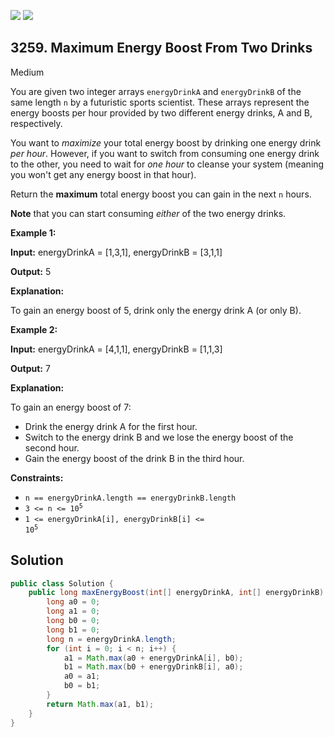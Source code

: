 [![](https://img.shields.io/github/stars/javadev/LeetCode-in-Java?label=Stars&style=flat-square)](https://github.com/javadev/LeetCode-in-Java)
[![](https://img.shields.io/github/forks/javadev/LeetCode-in-Java?label=Fork%20me%20on%20GitHub%20&style=flat-square)](https://github.com/javadev/LeetCode-in-Java/fork)

## 3259\. Maximum Energy Boost From Two Drinks

Medium

You are given two integer arrays `energyDrinkA` and `energyDrinkB` of the same length `n` by a futuristic sports scientist. These arrays represent the energy boosts per hour provided by two different energy drinks, A and B, respectively.

You want to _maximize_ your total energy boost by drinking one energy drink _per hour_. However, if you want to switch from consuming one energy drink to the other, you need to wait for _one hour_ to cleanse your system (meaning you won't get any energy boost in that hour).

Return the **maximum** total energy boost you can gain in the next `n` hours.

**Note** that you can start consuming _either_ of the two energy drinks.

**Example 1:**

**Input:** energyDrinkA = [1,3,1], energyDrinkB = [3,1,1]

**Output:** 5

**Explanation:**

To gain an energy boost of 5, drink only the energy drink A (or only B).

**Example 2:**

**Input:** energyDrinkA = [4,1,1], energyDrinkB = [1,1,3]

**Output:** 7

**Explanation:**

To gain an energy boost of 7:

*   Drink the energy drink A for the first hour.
*   Switch to the energy drink B and we lose the energy boost of the second hour.
*   Gain the energy boost of the drink B in the third hour.

**Constraints:**

*   `n == energyDrinkA.length == energyDrinkB.length`
*   <code>3 <= n <= 10<sup>5</sup></code>
*   <code>1 <= energyDrinkA[i], energyDrinkB[i] <= 10<sup>5</sup></code>

## Solution

```java
public class Solution {
    public long maxEnergyBoost(int[] energyDrinkA, int[] energyDrinkB) {
        long a0 = 0;
        long a1 = 0;
        long b0 = 0;
        long b1 = 0;
        long n = energyDrinkA.length;
        for (int i = 0; i < n; i++) {
            a1 = Math.max(a0 + energyDrinkA[i], b0);
            b1 = Math.max(b0 + energyDrinkB[i], a0);
            a0 = a1;
            b0 = b1;
        }
        return Math.max(a1, b1);
    }
}
```